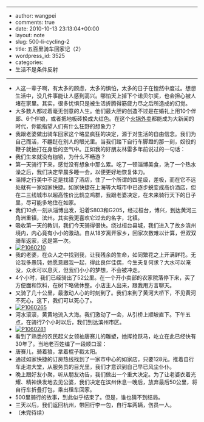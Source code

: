 - --
- author: wangpei
- comments: true
- date: 2010-10-13 23:13:04+00:00
- layout: note
- slug: 500-li-cycling-2
- title: 五百里骑车回家记（2）
- wordpress_id: 3525
- categories:
- 生活不是条件反射
- --
- 人这一辈子啊，有太多的顾虑，太多的惧怕，太多的日子在惶然中度过。想想生活中，没几件事能让人感到高兴。哪怕天上掉下个诺贝尔奖，也会担心被人堵在家里。其实，很多忧惧只是被生活折腾得筋疲力尽之后所造成的幻觉。
- 大多数人都过着毫无创意的人生。他们最大胆的创造不过是在婚礼上用10个伴郎、6个伴娘，或者把地板砖换成大红色。在这个[火锅外卖](http://blog.caing.com/article/8610/)都能成为大新闻的时代，你能指望人们有什么狂野的想象力？
- 我跟老婆做出骑车回家这个略显疯狂的决定，源于对生活的自由信念。我们为自己而活，不翩跹在别人的眼光里。当我们踏下自行车脚蹬的那一刻，奴役的鞭子就抽打在身后的空气中。正如我的好朋友林雷多年前说过的一句话：
- 我们生来就没有枷锁，为什么不畅游？
- 第一天骑行下来，感觉没有想象中那么累。吃了一顿淄博美食，洗了一个热水澡之后，我们决定早晨多睡一会，以便更好地恢复体力。
- 淄博之行美中不足是找错了酒店，住了一个所谓的四星级，差极，而在它不远处就有一家如家快捷。如家快捷在上海等大城市中已逐步蜕变成高价酒店，但在二三线城市以超高性价比鹤立鸡群，我跟老婆决定，在未来骑行天下的日子里，尽可能多地住在如家。
- 我们10点一刻从淄博出发，沿着S803和G205，经过桓台，博兴，到达黄河三角洲重镇，滨州。其实我更喜欢它过去的名字，北镇。
- 吸收第一天的教训，我们今天骑得很快。绕过桓台县城，我们进入了故乡滨州境内，内心竟有小小的激动。自从18岁离开家乡，回家次数难以计算，但双双骑车返家，这是第一次。
- [![P1060210](http://farm5.static.flickr.com/4038/5078940809_e7ef08af31.jpg)](http://www.flickr.com/photos/lookoo/5078940809/)
- 我的老婆，在众人之中找到我，让我残余的生命，如同繁花之上开满鲜花。无论我多愚钝，她愿意跟我一起，得此良伴佳偶，今生夫复何求？大水可以淹没，众水可以息灭，但我们小小的梦想，不会被冲走。
- 4个小时，我们已经骑出了52公里。在一个开小卖部的农家院落停下来，买了方便面和饮料，在树下略做休整。小店主人出来，跟我用方言聊天。
- 又骑了几十公里，最激动人心的时刻到了。我们来到了黄河大桥下，不见黄河不死心，这下，我们可以死心了。
- [![P1060265](http://farm5.static.flickr.com/4092/5075415639_bd4bd12a30.jpg)](http://www.flickr.com/photos/lookoo/5075415639/)
- 河水滚滚，黄黄地流入大海。我们激动了一会，从引桥上顺坡直下。下午五点，在骑行7个小时以后，我们到达滨州市区。
- [![P1060281](http://farm5.static.flickr.com/4069/5075413013_5ecacf58ce.jpg)](http://www.flickr.com/photos/lookoo/5075413013/)
- 看到了熟悉的农民起义女领袖唐赛儿的雕塑，她挥抢跃马，屹立在此已经快有30年了。当地老百姓编了一段顺口溜：
- 唐赛儿，骑着狼，拿着棍子戳太阳。
- 通过如家快捷的订房热线找到了一家市中心的如家店，只要128元。推着自行车走进大堂，从服务员的目光里，我们才意识到自己早已风尘仆仆。
- 晚上跟好友小聚，听从朋友劝告，我们做出一个重大决定。为了让老婆衣着光耀、精神焕发地去见公婆，我们决定在滨州休息一晚后，放弃最后50公里，将自行车折叠打包，乘出租车回家。
- 500里骑行的故事，到此似乎结束了。但是，谁也猜不到结局。
- 三天以后，我们返回杭州，带回行李一包，自行车两辆，伤员一人。
- （未完待续）

